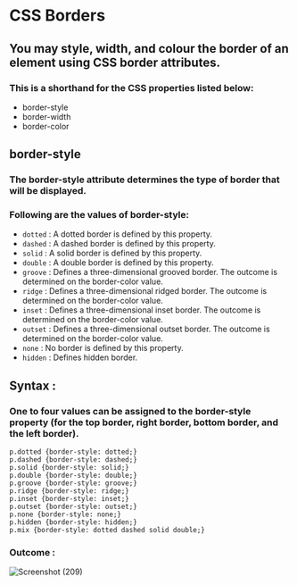 # CSS Borders

## You may style, width, and colour the border of an element using CSS border attributes.
### This is a shorthand for the CSS properties listed below:
- border-style
- border-width
- border-color

## border-style
### The border-style attribute determines the type of border that will be displayed.
### Following are the values of border-style:
- ```dotted``` : A dotted border is defined by this property.
- ```dashed``` : A dashed border is defined by this property.
- ```solid```  : A solid border is defined by this property.
- ```double``` : A double border is defined by this property.
- ```groove``` : Defines a three-dimensional grooved border. The outcome is determined on the border-color value.
- ```ridge```  : Defines a three-dimensional ridged border. The outcome is determined on the border-color value.
- ```inset```  : Defines a three-dimensional inset border. The outcome is determined on the border-color value.
- ```outset``` : Defines a three-dimensional outset border. The outcome is determined on the border-color value.
- ```none```   : No border is defined by this property.
- ```hidden``` : Defines hidden border.

## Syntax :
### One to four values can be assigned to the border-style property (for the top border, right border, bottom border, and the left border).
```
p.dotted {border-style: dotted;}
p.dashed {border-style: dashed;}
p.solid {border-style: solid;}
p.double {border-style: double;}
p.groove {border-style: groove;}
p.ridge {border-style: ridge;}
p.inset {border-style: inset;}
p.outset {border-style: outset;}
p.none {border-style: none;}
p.hidden {border-style: hidden;}
p.mix {border-style: dotted dashed solid double;}
```
### Outcome :

![Screenshot (209)](https://user-images.githubusercontent.com/90567283/149627362-09697d7a-47da-446f-9cb0-19f8378705c0.png)
